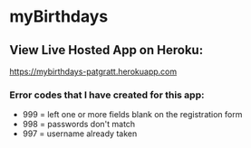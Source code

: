# myBirthdays

## View Live Hosted App on Heroku:

https://mybirthdays-patgratt.herokuapp.com

### Error codes that I have created for this app:
- 999 = left one or more fields blank on the registration form
- 998 = passwords don't match
- 997 = username already taken

